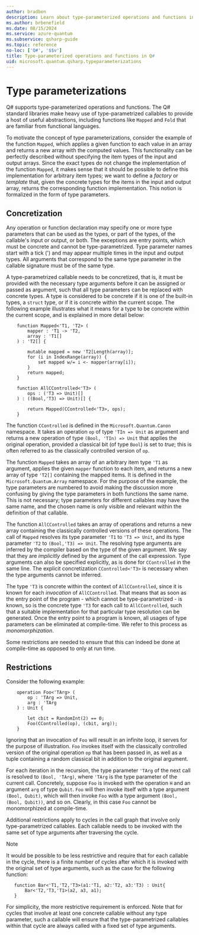 ```yaml
---
author: bradben
description: Learn about type-parameterized operations and functions in the Q# programming language.
ms.author: brbenefield
ms.date: 08/15/2024
ms.service: azure-quantum
ms.subservice: qsharp-guide
ms.topic: reference
no-loc: ['Q#', '$$v']
title: Type-parameterized operations and functions in Q#
uid: microsoft.quantum.qsharp.typeparameterizations
---
```


# Type parameterizations

Q# supports type-parameterized operations and functions. The Q# standard libraries make heavy use of type-parametrized callables to provide a host of useful abstractions, including functions like `Mapped` and `Fold` that are familiar from functional languages.

To motivate the concept of type parameterizations, consider the example of the function `Mapped`, which applies a given function to each value in an array and returns a new array with the computed values. This functionality can be perfectly described without specifying the item types of the input and output arrays. Since the exact types do not change the implementation of the function `Mapped`, it makes sense that it should be possible to define this implementation for arbitrary item types; we want to define a *factory* or *template* that, given the concrete types for the items in the input and output array, returns the corresponding function implementation. This notion is formalized in the form of type parameters.

## Concretization

Any operation or function declaration may specify one or more type parameters that can be used as the types, or part of the types, of the callable's input or output, or both. The exceptions are entry points, which must be concrete and cannot be type-parametrized. Type parameter names start with a tick (') and may appear multiple times in the input and output types. 
All arguments that correspond to the same type parameter in the callable signature must be of the same type.

A type-parametrized callable needs to be concretized, that is, it must be provided with the necessary type arguments before it can be assigned or passed as argument, such that all type parameters can be replaced with concrete types. A type is considered to be concrete if it is one of the built-in types, a `struct` type, or if it is concrete within the current scope. The following example illustrates what it means for a type to be concrete within the current scope, and is explained in more detail below:

```qsharp
    function Mapped<'T1, 'T2> (
        mapper : 'T1 -> 'T2,
        array : 'T1[]
    ) : 'T2[] {

        mutable mapped = new 'T2[Length(array)];
        for (i in IndexRange(array)) {
            set mapped w/= i <- mapper(array[i]);
        }
        return mapped;
    }

    function AllCControlled<'T3> (
        ops : ('T3 => Unit)[]
    ) : ((Bool,'T3) => Unit)[] {

        return Mapped(CControlled<'T3>, ops); 
    }
```

The function `CControlled` is defined in the `Microsoft.Quantum.Canon` namespace. It takes an operation `op` of type `'TIn => Unit` as argument and returns a new operation of type `(Bool, 'TIn) => Unit` that applies the original operation, provided a classical bit (of type `Bool`) is set to *true*; this is often referred to as the classically controlled version of `op`. 

The function `Mapped` takes an array of an arbitrary item type `'T1` as argument, applies the given `mapper` function to each item, and returns a new array of type `'T2[]` containing the mapped items. It is defined in the `Microsoft.Quantum.Array` namespace. For the purpose of the example, the type parameters are numbered to avoid making the discussion more confusing by giving the type parameters in both functions the same name. This is not necessary; type parameters for different callables may have the same name, and the chosen name is only visible and relevant within the definition of that callable. 

The function `AllCControlled` takes an array of operations and returns a new array containing the classically controlled versions of these operations. The call of `Mapped` resolves its type parameter `'T1` to `'T3 => Unit`, and its type parameter `'T2` to `(Bool,'T3) => Unit`. The resolving type arguments are inferred by the compiler based on the type of the given argument. We say that they are *implicitly* defined by the argument of the call expression. Type arguments can also be specified explicitly, as is done for `CControlled` in the same line. The explicit concretization `CControlled<'T3>` is necessary when the type arguments cannot be inferred. 

The type `'T3` is concrete within the context of `AllCControlled`, since it is known for each *invocation* of `AllCControlled`. That means that as soon as the entry point of the program - which cannot be type-parametrized - is known, so is the concrete type `'T3` for each call to `AllCControlled`, such that a suitable implementation for that particular type resolution can be generated. Once the entry point to a program is known, all usages of type parameters can be eliminated at compile-time. We refer to this process as *monomorphization*. 

Some restrictions are needed to ensure that this can indeed be done at compile-time as opposed to only at run time. 

## Restrictions

Consider the following example: 

```qsharp
    operation Foo<'TArg> (
        op : 'TArg => Unit,
        arg : 'TArg
    ) : Unit {

        let cbit = RandomInt(2) == 0;
        Foo(CControlled(op), (cbit, arg));        
    } 
```

Ignoring that an invocation of `Foo` will result in an infinite loop, it serves for the purpose of illustration. `Foo` invokes itself with the classically controlled version of the original operation `op` that has been passed in, as well as a tuple containing a random classical bit in addition to the original argument. 

For each iteration in the recursion, the type parameter `'TArg` of the next call is resolved to `(Bool, 'TArg)`, where `'TArg` is the type parameter of the current call. Concretely, suppose `Foo` is invoked with the operation `H` and an argument `arg` of type `Qubit`. `Foo` will then invoke itself with a type argument `(Bool, Qubit)`, which will then invoke `Foo` with a type argument `(Bool, (Bool, Qubit))`, and so on. Clearly, in this case `Foo` cannot be monomorphized at compile-time. 

Additional restrictions apply to cycles in the call graph that involve only type-parametrized callables. Each callable needs to be invoked with the same set of type arguments after traversing the cycle. 

>[!NOTE]
>It would be possible to be less restrictive and require that for each callable in the cycle, there is a finite number of cycles after which it is invoked with the original set of type arguments, such as the case for the following function:
>```qsharp
>    function Bar<'T1,'T2,'T3>(a1:'T1, a2:'T2, a3:'T3) : Unit{
>        Bar<'T2,'T3,'T1>(a2, a3, a1);
>    }
>```
>For simplicity, the more restrictive requirement is enforced. Note that for cycles that involve at least one concrete callable without any type parameter, such a callable will ensure that the type-parametrized callables within that cycle are always called with a fixed set of type arguments.

